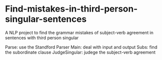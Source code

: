# Find-mistakes-in-third-person-singular-sentences
A NLP project to find the grammar mistakes of subject-verb agreement in sentences with third person singular

Parse: use the Standford Parser
Main: deal with input and output
Subs: find the subordinate clause
JudgeSingular: judege the subject-verb agreement
